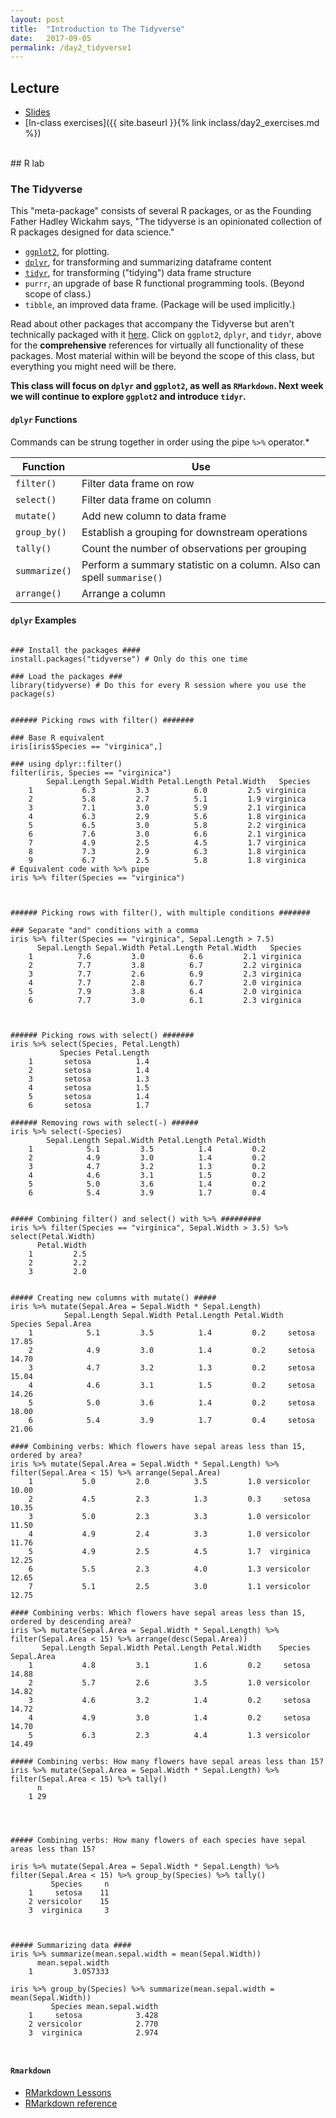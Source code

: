 ```yaml
---
layout: post
title:  "Introduction to The Tidyverse"
date:   2017-09-05
permalink: /day2_tidyverse1
---
```



## Lecture 

+ [Slides](./slides/day2_intro_to_tidyverse.pdf)
+ [In-class exercises]({{ site.baseurl }}{% link inclass/day2_exercises.md %})


<br>
## R lab

### The Tidyverse

This "meta-package" consists of several R packages, or as the Founding Father Hadley Wickahm says, "The tidyverse is an opinionated collection of R packages designed for data science." 

+ [`ggplot2`](http://ggplot2.tidyverse.org/reference/index.html), for plotting.
+ [`dplyr`](http://http://dplyr.tidyverse.org/reference/index.html), for transforming and summarizing dataframe content
+ [`tidyr`](http://tidyr.tidyverse.org/reference/index.html), for transforming ("tidying") data frame structure
+ `purrr`, an upgrade of base R functional programming tools. (Beyond scope of class.)
+ `tibble`, an improved data frame. (Package will be used implicitly.)

Read about other packages that accompany the Tidyverse but aren't technically packaged with it [here](https://www.tidyverse.org/packages/). Click on `ggplot2`, `dplyr`, and `tidyr`, above for the **comprehensive** references for virtually all functionality of these packages. Most material within will be beyond the scope of this class, but everything you might need will be there.


**This class will focus on `dplyr` and `ggplot2`, as well as `RMarkdown`. Next week we will continue to explore `ggplot2` and introduce `tidyr`.**

#### `dplyr` Functions

Commands can be strung together in order using the pipe `%>%` operator.* 


Function  | Use
----------|-----
`filter()`  | Filter data frame on row
`select()`  | Filter data frame on column
`mutate()`     | Add new column to data frame
`group_by()`  | Establish a grouping for downstream operations
`tally()`      |Count the number of observations per grouping
`summarize()` | Perform a summary statistic on a column. Also can spell `summarise()`
`arrange()`   | Arrange a column


#### `dplyr` Examples 

<pre><code class="language-r">
### Install the packages ####
install.packages("tidyverse") # Only do this one time

### Load the packages ###
library(tidyverse) # Do this for every R session where you use the package(s)


###### Picking rows with filter() #######

### Base R equivalent
iris[iris$Species == "virginica",]

### using dplyr::filter()
filter(iris, Species == "virginica") 
	    Sepal.Length Sepal.Width Petal.Length Petal.Width   Species
	1           6.3         3.3          6.0         2.5 virginica
	2           5.8         2.7          5.1         1.9 virginica
	3           7.1         3.0          5.9         2.1 virginica
	4           6.3         2.9          5.6         1.8 virginica
	5           6.5         3.0          5.8         2.2 virginica
	6           7.6         3.0          6.6         2.1 virginica
	7           4.9         2.5          4.5         1.7 virginica
	8           7.3         2.9          6.3         1.8 virginica
	9           6.7         2.5          5.8         1.8 virginica
# Equivalent code with %>% pipe
iris %>% filter(Species == "virginica")



###### Picking rows with filter(), with multiple conditions #######

### Separate "and" conditions with a comma
iris %>% filter(Species == "virginica", Sepal.Length > 7.5)
	  Sepal.Length Sepal.Width Petal.Length Petal.Width   Species
	1          7.6         3.0          6.6         2.1 virginica
	2          7.7         3.8          6.7         2.2 virginica
	3          7.7         2.6          6.9         2.3 virginica
	4          7.7         2.8          6.7         2.0 virginica
	5          7.9         3.8          6.4         2.0 virginica
	6          7.7         3.0          6.1         2.3 virginica
	


###### Picking rows with select() #######
iris %>% select(Species, Petal.Length)
	       Species Petal.Length
	1       setosa          1.4
	2       setosa          1.4
	3       setosa          1.3
	4       setosa          1.5
	5       setosa          1.4
	6       setosa          1.7
	
###### Removing rows with select(-) ######
iris %>% select(-Species)
	    Sepal.Length Sepal.Width Petal.Length Petal.Width
	1            5.1         3.5          1.4         0.2
	2            4.9         3.0          1.4         0.2
	3            4.7         3.2          1.3         0.2
	4            4.6         3.1          1.5         0.2
	5            5.0         3.6          1.4         0.2
	6            5.4         3.9          1.7         0.4
	

##### Combining filter() and select() with %>% #########
iris %>% filter(Species == "virginica", Sepal.Width > 3.5) %>% select(Petal.Width)
	  Petal.Width
	1         2.5
	2         2.2
	3         2.0
	
	
##### Creating new columns with mutate() #####
iris %>% mutate(Sepal.Area = Sepal.Width * Sepal.Length) 
		    Sepal.Length Sepal.Width Petal.Length Petal.Width    Species Sepal.Area
	1            5.1         3.5          1.4         0.2     setosa      17.85
	2            4.9         3.0          1.4         0.2     setosa      14.70
	3            4.7         3.2          1.3         0.2     setosa      15.04
	4            4.6         3.1          1.5         0.2     setosa      14.26
	5            5.0         3.6          1.4         0.2     setosa      18.00
	6            5.4         3.9          1.7         0.4     setosa      21.06
	
#### Combining verbs: Which flowers have sepal areas less than 15, ordered by area?
iris %>% mutate(Sepal.Area = Sepal.Width * Sepal.Length) %>% filter(Sepal.Area < 15) %>% arrange(Sepal.Area)
	1           5.0         2.0          3.5         1.0 versicolor      10.00
	2           4.5         2.3          1.3         0.3     setosa      10.35
	3           5.0         2.3          3.3         1.0 versicolor      11.50
	4           4.9         2.4          3.3         1.0 versicolor      11.76
	5           4.9         2.5          4.5         1.7  virginica      12.25
	6           5.5         2.3          4.0         1.3 versicolor      12.65
	7           5.1         2.5          3.0         1.1 versicolor      12.75

#### Combining verbs: Which flowers have sepal areas less than 15, ordered by descending area?
iris %>% mutate(Sepal.Area = Sepal.Width * Sepal.Length) %>% filter(Sepal.Area < 15) %>% arrange(desc(Sepal.Area))
	   Sepal.Length Sepal.Width Petal.Length Petal.Width    Species Sepal.Area
	1           4.8         3.1          1.6         0.2     setosa      14.88
	2           5.7         2.6          3.5         1.0 versicolor      14.82
	3           4.6         3.2          1.4         0.2     setosa      14.72
	4           4.9         3.0          1.4         0.2     setosa      14.70
	5           6.3         2.3          4.4         1.3 versicolor      14.49

##### Combining verbs: How many flowers have sepal areas less than 15?
iris %>% mutate(Sepal.Area = Sepal.Width * Sepal.Length) %>% filter(Sepal.Area < 15) %>% tally()
	  n
	1 29




##### Combining verbs: How many flowers of each species have sepal areas less than 15?

iris %>% mutate(Sepal.Area = Sepal.Width * Sepal.Length) %>% filter(Sepal.Area < 15) %>% group_by(Species) %>% tally()
	     Species     n
	1     setosa    11
	2 versicolor    15
	3  virginica     3
	


##### Summarizing data ####
iris %>% summarize(mean.sepal.width = mean(Sepal.Width))
	  mean.sepal.width
	1         3.057333

iris %>% group_by(Species) %>% summarize(mean.sepal.width = mean(Sepal.Width))
	     Species mean.sepal.width
	1     setosa            3.428
	2 versicolor            2.770
	3  virginica            2.974


</code></pre>

#### `Rmarkdown`

+ [RMarkdown Lessons](http://rmarkdown.rstudio.com/lesson-1.html)
+ [RMarkdown reference](http://rmarkdown.rstudio.com/authoring_basics.html)
